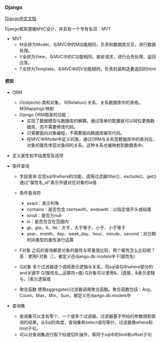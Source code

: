 ### Django 
[Django中文文档](https://docs.djangoproject.com/zh-hans/2.1/)

Django框架遵循MVC设计，并且有一个专有名词：MVT 

- MVT 
  - M全拼为Model，与MVC中的M功能相同，负责和数据库交互，进行数据处理。
  - V全拼为View，与MVC中的C功能相同，接收请求，进行业务处理，返回应答。
  -  T全拼为Template，与MVC中的V功能相同，负责封装构造要返回的html 


 #### 模型 

-  ORM 
    -  O(objects):类和对象。 R(Relation):关系，关系数据库中的表格。M(Mapping):映射
   - Django ORM框架的功能：
     - 实现了数据模型与数据库的解耦，通过简单的配置就可以轻松更换数据库，而不需要修改代码。
     - 只需要面向对象编程，不需要面向数据库编写代码。
     - 在MVC中Model中定义的类，通过ORM与关系型数据库中的表对应，对象的属性体现对象间的关系，这种关系也被映射到数据表中。

- 定义属性和字段类型及选项 
- 条件查询 
   - 字段查询 
   实现sql中where的功能，调用过滤器filter()、exclude()、get()  
   通过"属性名_id"表示外键对应对象的id值  

   - 条件查询符 
     - exact：表示判等 
     - contains：是否包含 
     startswith、endswith：以指定值开头或结尾  
     -  isnull：是否为null 
     - in：是否包含在范围内 
     - gt、gte、lt、lte：大于、大于等于、小于、小于等于
     - year、month、day、week_day、hour、minute、second：对日期时间类型的属性进行运算 
  
  - F对象 
  之前的查询都是对象的属性与常量值比较，两个属性怎么比较呢？
  答：使用F对象（），被定义在django.db.models中 
  F(属性名) 
  - Q对象 
  多个过滤器逐个调用表示逻辑与关系，同sql语句中where部分的and关键字 
  Q(属性名__运算符=值) 
  Q对象可以使用&、|连接，&表示逻辑与，|表示逻辑或 

  - 聚合函数 
  使用aggregate()过滤器调用聚合函数。聚合函数包括：Avg，Count，Max，Min，Sum，被定义在django.db.models中   

- 查询集  
   - 查询集可以含有零个、一个或多个过滤器。过滤器基于所给的参数限制查询的结果，从Sql的角度，查询集和select语句等价，过滤器像where和limit子句。
   - 可以对查询集进行取下标或切片操作，等同于sql中的limit和offset子句

